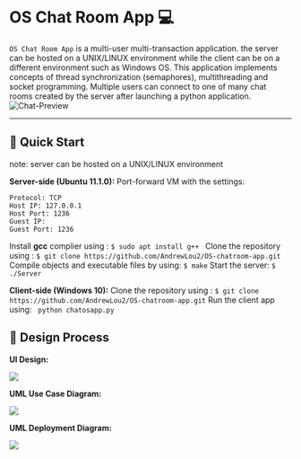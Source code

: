OS Chat Room App 💻
===
```OS Chat Room App``` is a multi-user multi-transaction application. the server can be hosted on a UNIX/LINUX environment while the client can be on a different environment such as Windows OS. This application implements concepts of thread synchronization (semaphores), multithreading and socket programming. Multiple users can connect to one of many chat rooms created by the server after launching a python application.
![Chat-Preview](https://media.discordapp.net/attachments/868924230102818896/916054403532849202/unknown.png?width=839&height=676)

---
 ## 🌴 Quick Start
 note: server can be hosted on a UNIX/LINUX environment
 
 **Server-side (Ubuntu 11.1.0):**
  Port-forward VM with the settings:
  ```
  Protocol: TCP
  Host IP: 127.0.0.1
  Host Port: 1236
  Guest IP: 
  Guest Port: 1236
  ```
  Install **gcc** complier using :
 ```$ sudo apt install g++ ```
 Clone the repository using :
 ```$ git clone https://github.com/AndrewLou2/OS-chatroom-app.git```
 Compile objects and executable files by using:
 ```$ make```
 Start the server:
 ```$ ./Server```

**Client-side (Windows 10):**
Clone the repository using :
 ```$ git clone https://github.com/AndrewLou2/OS-chatroom-app.git```
 Run the client app  using:
 ``` python chatosapp.py```
 
## 📐 Design Process

 **UI Design:**

 ![](https://cdn.discordapp.com/attachments/868924230102818896/916054324830949376/unknown.png)
 
 **UML Use Case Diagram:**

 ![](https://cdn.discordapp.com/attachments/868924230102818896/916056012291702844/UML-Use-Case.png)

 **UML Deployment Diagram:**

 ![](https://cdn.discordapp.com/attachments/868924230102818896/916056012014899200/UML-Deployment.png)
